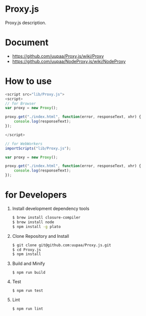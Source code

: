 
Proxy.js
=========

Proxy.js description.

# Document

- https://github.com/uupaa/Proxy.js/wiki/Proxy
- https://github.com/uupaa/NodeProxy.js/wiki/NodeProxy

# How to use

```js
<script src="lib/Proxy.js">
<script>
// for Browser
var proxy = new Proxy();

proxy.get("./index.html", function(error, responseText, xhr) {
    console.log(responseText);
});

</script>
```

```js
// for WebWorkers
importScripts("lib/Proxy.js");

var proxy = new Proxy();

proxy.get("./index.html", function(error, responseText, xhr) {
    console.log(responseText);
});
```


# for Developers

1. Install development dependency tools

    ```sh
    $ brew install closure-compiler
    $ brew install node
    $ npm install -g plato
    ```

2. Clone Repository and Install

    ```sh
    $ git clone git@github.com:uupaa/Proxy.js.git
    $ cd Proxy.js
    $ npm install
    ```

3. Build and Minify

    `$ npm run build`

4. Test

    `$ npm run test`

5. Lint

    `$ npm run lint`


